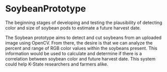 # SoybeanPrototype
The beginning stages of developing and testing the plausibility of detecting color and size of soybean pods to estimate a future harvest date.

The Soybean prototype aims to detect and cut soybeans from an uploaded image using OpenCV. From there, the desire is that we can analyze the percent and range of RGB color values within the soybeans present. This information would be used to calculate and determine if there is a correlation between soybean color and future harvest date. This system could help K-State researchers and farmers alike.
